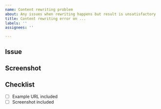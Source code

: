 ```yaml
---
name: Content rewriting problem
about: Any issues when rewriting happens but result is unsatisfactory
title: Content rewriting error on ...
labels: ''
assignees: ''

---
```


## Issue

<!--Provide a brief description of the issue-->

## Screenshot

<!--Provide an example screenshot of possible-->

## Checklist

- [ ] Example URL included
- [ ] Screenshot included
